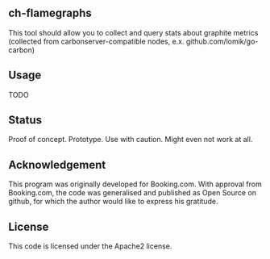 ch-flamegraphs
------------------------

This tool should allow you to collect and query stats about graphite metrics (collected from carbonserver-compatible nodes, e.x. github.com/lomik/go-carbon)

Usage
-----

TODO

Status
------
Proof of concept. Prototype. Use with caution. Might even not work at all.

Acknowledgement
---------------
This program was originally developed for Booking.com.  With approval
from Booking.com, the code was generalised and published as Open Source
on github, for which the author would like to express his gratitude.

License
-------

This code is licensed under the Apache2 license.
